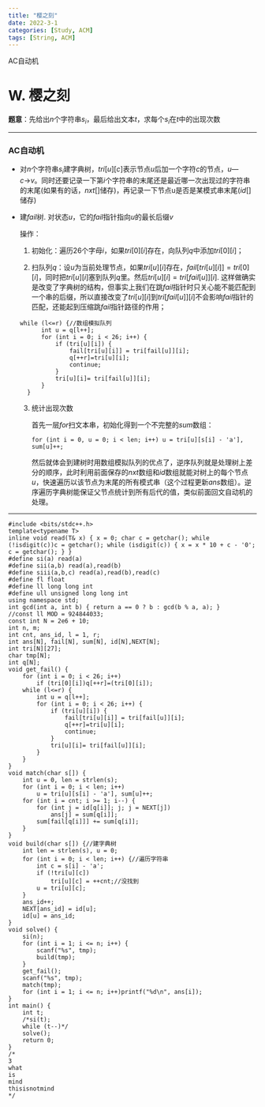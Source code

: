 ```yaml
---
title: "樱之刻"
date: 2022-3-1
categories: [Study, ACM]
tags: [String, ACM]
---
```


AC自动机

<!-- more -->

# W. 樱之刻

**题意**：先给出$n$个字符串$s_i$，最后给出文本$t$，求每个$s_i$在$t$中的出现次数

***

### AC自动机

* 对$n$个字符串$s_i$建字典树，$tri[u][c]$表示节点$u$后加一个字符$c$的节点，$u$—$c$→$v$。同时还要记录一下第$i$个字符串的末尾还是最近哪一次出现过的字符串的末尾(如果有的话，$nxt[]$储存)，再记录一下节点u是否是某模式串末尾($id[]$储存)

* 建$fail$树. 对状态$u$，它的$fail$指针指向$u$的最长后缀$v$

  操作：

  1. 初始化：遍历$26$个字母$i$，如果$tri[0][i]$存在，向队列$q$中添加$tri[0][i]$；

  2. 扫队列$q$：设$u$为当前处理节点，如果$tri[u][i]$存在，$fail[tri[u][i]]=tri[0][i]$，同时把$tri[u][i]$塞到队列$q$里。然后$tri[u][i]=tri[fail[u]][i]$. 这样做确实是改变了字典树的结构，但事实上我们在跳$fail$指针时只关心能不能匹配到一个串的后缀，所以直接改变了$tri[u][i]$到$tri[fail[u]][i]$不会影响$fail$指针的匹配，还能起到压缩跳$fail$指针路径的作用；

  ```
  while (l<=r) {//数组模拟队列
  		int u = q[l++];
  		for (int i = 0; i < 26; i++) {
  			if (tri[u][i]) {
  				fail[tri[u][i]] = tri[fail[u]][i];
  				q[++r]=tri[u][i];
  				continue;
  			}
  			tri[u][i]= tri[fail[u]][i];
  		}
  	}
  ```

  3. 统计出现次数

     首先一层$for$扫文本串，初始化得到一个不完整的$sum$数组：

     ```
     for (int i = 0, u = 0; i < len; i++) u = tri[u][s[i] - 'a'], sum[u]++;
     ```

     然后就体会到建树时用数组模拟队列的优点了，逆序队列就是处理树上差分的顺序，此时利用前面保存的$nxt$数组和$id$数组就能对树上的每个节点$u$，快速遍历以该节点为末尾的所有模式串（这个过程更新$ans$数组）。逆序遍历字典树能保证父节点统计到所有后代的值，类似前面回文自动机的处理。

***

```
#include <bits/stdc++.h>
template<typename T>
inline void read(T& x) { x = 0; char c = getchar(); while (!isdigit(c))c = getchar(); while (isdigit(c)) { x = x * 10 + c - '0'; c = getchar(); } }
#define si(a) read(a)
#define sii(a,b) read(a),read(b)
#define siii(a,b,c) read(a),read(b),read(c)
#define fl float
#define ll long long int
#define ull unsigned long long int
using namespace std;
int gcd(int a, int b) { return a == 0 ? b : gcd(b % a, a); }
//const ll MOD = 924844033;
const int N = 2e6 + 10;
int n, m;
int cnt, ans_id, l = 1, r;
int ans[N], fail[N], sum[N], id[N],NEXT[N];
int tri[N][27];
char tmp[N];
int q[N];
void get_fail() {
	for (int i = 0; i < 26; i++)
		if (tri[0][i])q[++r]=(tri[0][i]);
	while (l<=r) {
		int u = q[l++];
		for (int i = 0; i < 26; i++) {
			if (tri[u][i]) {
				fail[tri[u][i]] = tri[fail[u]][i];
				q[++r]=tri[u][i];
				continue;
			}
			tri[u][i]= tri[fail[u]][i];
		}
	}
}
void match(char s[]) {
	int u = 0, len = strlen(s);
	for (int i = 0; i < len; i++) 
		u = tri[u][s[i] - 'a'], sum[u]++;
	for (int i = cnt; i >= 1; i--) {
		for (int j = id[q[i]]; j; j = NEXT[j])
			ans[j] = sum[q[i]];
		sum[fail[q[i]]] += sum[q[i]];
	}
}
void build(char s[]) {//建字典树
	int len = strlen(s), u = 0;
	for (int i = 0; i < len; i++) {//遍历字符串
		int c = s[i] - 'a';
		if (!tri[u][c]) 
			tri[u][c] = ++cnt;//没找到
		u = tri[u][c];
	}
	ans_id++;
	NEXT[ans_id] = id[u];
	id[u] = ans_id;
}
void solve() {
	si(n);
	for (int i = 1; i <= n; i++) {
		scanf("%s", tmp);
		build(tmp);
	}
	get_fail();
	scanf("%s", tmp);
	match(tmp);
	for (int i = 1; i <= n; i++)printf("%d\n", ans[i]);
}
int main() {
	int t;
	/*si(t);
	while (t--)*/
	solve();
	return 0;
}
/*
3
what
is
mind
thisisnotmind
*/
```

